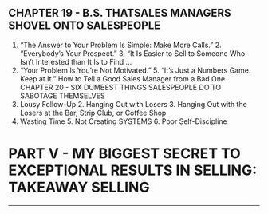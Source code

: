 ## CHAPTER 19 - B.S. THATSALES MANAGERS SHOVEL ONTO SALESPEOPLE

1. “The Answer to Your Problem Is Simple: Make More Calls.” 2. “Everybody’s Your Prospect.” 3. “It Is Easier to Sell to Someone Who Isn’t Interested than It Is to Find ...
 4. “Your Problem Is You’re Not Motivated.” 5. “It’s Just a Numbers Game. Keep at It.” How to Tell a Good Sales Manager from a Bad One CHAPTER 20 - SIX DUMBEST THINGS SALESPEOPLE DO TO SABOTAGE THEMSELVES
 1. Lousy Follow-Up 2. Hanging Out with Losers 3. Hanging Out with the Losers at the Bar, Strip Club, or Coffee Shop
 4. Wasting Time 5. Not Creating SYSTEMS 6. Poor Self-Discipline

# PART V - MY BIGGEST SECRET TO EXCEPTIONAL RESULTS IN SELLING: TAKEAWAY SELLING

-----
